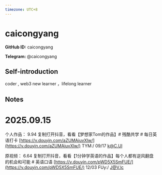 ```yaml
---
timezone: UTC+8
---
```


# caicongyang

**GitHub ID:** caicongyang

**Telegram:** @caicongyang

## Self-introduction

coder , web3 new learner ，lifelong learner

## Notes
<!-- Content_START -->
# 2025.09.15
<!-- DAILY_CHECKIN_2025-09-15_START -->
个人作品： 9.94 复制打开抖音，看看【梦想家Tom的作品】# 残酷共学 # 每日英语打卡 [https://v.douyin.com/aZUMAiuvXlw/](https://v.douyin.com/aZUMAiuvXlw/) TYM:/ 09/17 k@C.Ul  
  
原视频： 6.64 复制打开抖音，看看【1分钟学英语的作品】每个人都有逆风翻盘的机会和可能 # 英语口语 [https://v.douyin.com/pWD5X5SmFUE/](https://v.douyin.com/pWD5X5SmFUE/) 12/03 FUy:/ [J@V.lc](mailto:J@V.lc)
<!-- DAILY_CHECKIN_2025-09-15_END -->
<!-- Content_END -->

